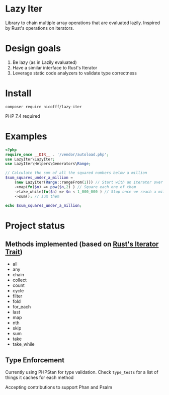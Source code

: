 # Lazy Iter

Library to chain multiple array operations that are evaluated lazily. Inspired by Rust's operations on iterators. 

# Design goals

1. Be lazy (as in Lazily evaluated)
2. Have a similar interface to Rust's Iterator
3. Leverage static code analyzers to validate type correctness

# Install

`composer require nicofff/lazy-iter`

PHP 7.4 required

# Examples

```php
<?php
require_once __DIR__ . '/vendor/autoload.php';
use LazyIter\LazyIter;
use LazyIter\Helpers\Generators\Range;

// Calculate the sum of all the squared numbers below a million
$sum_squares_under_a_million = 
    (new LazyIter(Range::rangeFrom(1))) // Start with an iterator over all positive numbers
	->map(fn($n) => pow($n,2) ) // Square each one of them
	->take_while(fn($n) => $n < 1_000_000 ) // Stop once we reach a million
	->sum(); // sum them

echo $sum_squares_under_a_million;
```

# Project status

## Methods implemented (based on [Rust's Iterator Trait](https://doc.rust-lang.org/std/iter/trait.Iterator.html#provided-methods))

* all
* any
* chain
* collect
* count
* cycle
* filter
* fold
* for_each
* last
* map
* nth
* skip
* sum
* take
* take_while

## Type Enforcement

Currently using PHPStan for type validation. Check `type_tests` for a list of things it caches for each method

Accepting contributions to support Phan and Psalm